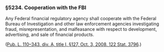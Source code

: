 ### §5234. Cooperation with the FBI ###

Any Federal financial regulatory agency shall cooperate with the Federal Bureau of Investigation and other law enforcement agencies investigating fraud, misrepresentation, and malfeasance with respect to development, advertising, and sale of financial products.

([Pub. L. 110–343, div. A, title I, §127, Oct. 3, 2008, 122 Stat. 3796](/statviewer.htm?volume=122&page=3796).)